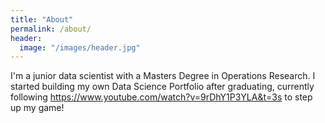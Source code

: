 ```yaml
---
title: "About"
permalink: /about/
header:
  image: "/images/header.jpg"
---
```


I'm a junior data scientist with a Masters Degree in Operations Research.
I started building my own Data Science Portfolio after graduating, currently
following https://www.youtube.com/watch?v=9rDhY1P3YLA&t=3s to step up my game!
